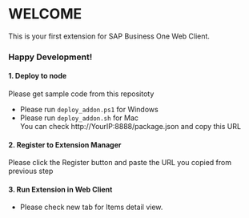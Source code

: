 # WELCOME

This is your first extension for SAP Business One Web Client.

### Happy Development!

#### 1. Deploy to node

Please get sample code from this repositoty<br>
* Please run `deploy_addon.ps1` for Windows<br>
* Please run `deploy_addon.sh` for Mac<br>
You can check http://YourIP:8888/package.json and copy this URL<br>

#### 2. Register to Extension Manager

Please click the Register button and paste the URL you copied from previous step<br>

#### 3. Run Extension in Web Client

* Please check new tab for Items detail view.<br>
